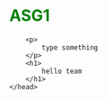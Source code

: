 # ASG1
<html>
    <head>
        <style>
            h1{
            color: green;
            }
        </style>

        <p>
            type something 
        </p>
        <h1>
            hello team
        </h1>
    </head>
</html>
